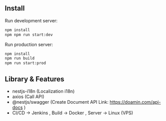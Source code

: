 ## Install
Run development server:
```bash
npm install
npm npm run start:dev
```

Run production server:
```bash
npm install
npm run build
npm run start:prod
```

## Library & Features
- nestjs-i18n (Localization i18n)
- axios (Call API)
- @nestjs/swagger (Create Document API Link: https://doamin.com/api-docs )
- CI/CD -> Jenkins , Build -> Docker , Server -> Linux (VPS)
